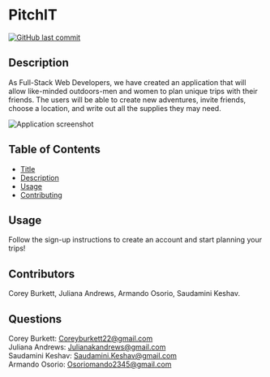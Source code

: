 # PitchIT

[![GitHub last commit](https://img.shields.io/github/last-commit/cburkett22/PitchIT)]()

## Description
As  Full-Stack Web Developers, we have created an application that will allow like-minded outdoors-men and women to plan unique trips with their friends. The users will be able to create new adventures, invite friends, choose a location, and write out all the supplies they may need.

![Application screenshot](./public/img/pitchitdemo.gif)

## Table of Contents
* [Title](#Title)
* [Description](#Description)
* [Usage](#Usage)
* [Contributing](#Contributing)

## Usage
Follow the sign-up instructions to create an account and start planning your trips!

## Contributors
Corey Burkett, Juliana Andrews, Armando Osorio, Saudamini Keshav.

## Questions
Corey Burkett: Coreyburkett22@gmail.com <br />
Juliana Andrews: Julianakandrews@gmail.com <br />
Saudamini Keshav: Saudamini.Keshav@gmail.com <br />
Armando Osorio: Osoriomando2345@gmail.com